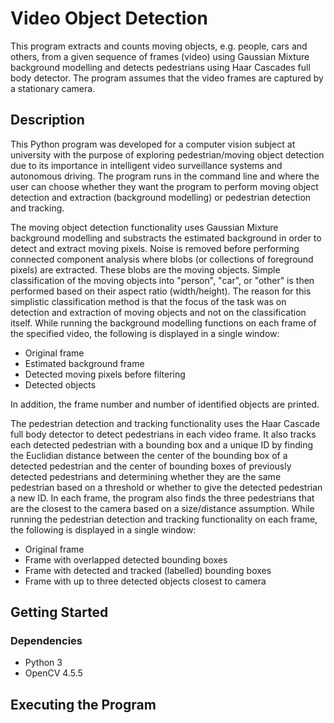 # Video Object Detection
This program extracts and counts moving objects, e.g. people, cars and others, from a given sequence of frames (video) using Gaussian Mixture background modelling and detects pedestrians using Haar Cascades full body detector. The program assumes that the video frames are captured by a stationary camera.   

## Description

This Python program was developed for a computer vision subject at university with the purpose of exploring pedestrian/moving object detection due to its importance in intelligent video surveillance systems and autonomous driving. The program runs in the command line and where the user can choose whether they want the program to perform moving object detection and extraction (background modelling) or pedestrian detection and tracking. 

The moving object detection functionality uses Gaussian Mixture background modelling and substracts the estimated background in order to detect and extract moving pixels. Noise is removed before performing connected component analysis where blobs (or collections of foreground pixels) are extracted. These blobs are the moving objects. Simple classification of the moving objects into "person", "car", or "other" is then performed based on their aspect ratio (width/height). The reason for this simplistic classification method is that the focus of the task was on detection and extraction of moving objects and not on the classification itself. While running the background modelling functions on each frame of the specified video, the following is displayed in a single window:
- Original frame
- Estimated background frame
- Detected moving pixels before filtering
- Detected objects

In addition, the frame number and number of identified objects are printed. 

The pedestrian detection and tracking functionality uses the Haar Cascade full body detector to detect pedestrians in each video frame. It also tracks each detected pedestrian with a bounding box and a unique ID by finding the Euclidian distance between the center of the bounding box of a detected pedestrian and the center of bounding boxes of previously detected pedestrians and determining whether they are the same pedestrian based on a threshold or whether to give the detected pedestrian a new ID. In each frame, the program also finds the three pedestrians that are the closest to the camera based on a size/distance assumption. While running the pedestrian detection and tracking functionality on each frame, the following is displayed in a single window:
- Original frame
- Frame with overlapped detected bounding boxes
- Frame with detected and tracked (labelled) bounding boxes
- Frame with up to three detected objects closest to camera

## Getting Started

### Dependencies
- Python 3
- OpenCV 4.5.5

## Executing the Program
